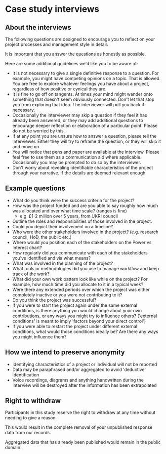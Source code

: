 # Case study interviews

## About the interviews

The following questions are designed to encourage you to reflect on your project processes and management style in detail.

It is important that you answer the questions as honestly as possible.

Here are some additional guidelines we'd like you to be aware of:

+ It is not necessary to give a single definitive response to a question. For example, you might have competing opinions on a topic. That is allowed. You are free to explore whatever feelings you have about a project, regardless of how positive or cynical they are.
+ It is fine to go off on tangents. At times your mind might wander onto something that doesn't seem obviously connected. Don't let that stop you from exploring that idea. The interviewer will pull you back if necessary.
+ Occasionally the interviewer may skip a question if they feel it has already been answered, or they may add additional questions to encourage deeper reflection or elaboration of a particular point. Please do not be worried by this.
+ If at any point you are unsure how to answer a question, please tell the interviewer. Either they will try to reframe the question, or they will skip it and move on.
+ You will notice that pens and paper are available at the interview. Please feel free to use them as a communication aid where applicable. Occasionally you may be prompted to do so by the interviewer.
+ Don't worry about revealing identifiable characteristics of the project through your narrative. If the details are deemed relevant enough 

## Example questions

+ What do you think were the success criteria for the project?
+ How was the project funded and are you able to say roughly how much was allocated and over what time scale? (ranges is fine)
	+ e.g. £1-2 million over 5 years, from UKRI council
+ Outline the roles and responsibilities of those involved in the project.
+ Could you depict their involvement on a timeline?
+ Who were the other stakeholders involved in the project? (e.g. research council, HoD, the public etc.)
+ Where would you position each of the stakeholders on the Power vs Interest chart?
+ How regularly did you communicate with each of the stakeholders you've identified and via what means?
+ What was involved in the planning of the project?
+ What tools or methodologies did you use to manage workflow and keep track of the work?
+ What did your own work pattern look like while on the project? For example, how much time did you allocate to it in a typical week?
+ Were there any extended periods over which the project was either completely inactive or you were not contributing to it?
+ Do you think the project was successful?
+ If you were to start the project again under the same external conditions, is there anything you would change about your own contributions, or any ways you might try to influence others? ('external conditions' is meant to imply 'factors beyond your direct control')
+ If you were able to restart the project under different external conditions, what would those conditions ideally be? Are there any ways you might influence them?

## How we intend to preserve anonymity

+ Identifying characteristics of a project or individual will not be reported
+ Data may be paraphrased and/or aggregated to avoid 'deductive' identification
+ Voice recordings, diagrams and anything handwritten during the interview will be destroyed after the information has been extrapolated

## Right to withdraw

Participants in this study reserve the right to withdraw at any time without needing to give a reason.

This would result in the complete removal of your unpublished response data from our records.

Aggregated data that has already been published would remain in the public domain.
